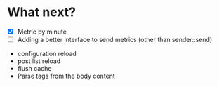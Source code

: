 # What next?

- [X] Metric by minute
- [ ] Adding a better interface to send metrics (other than sender::send)
- configuration reload
- post list reload
- flush cache
- Parse tags from the body content
